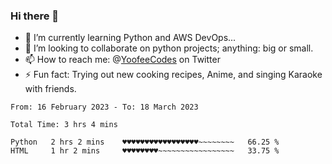 ### Hi there 👋

<!--
**Sara-Pak/Sara-Pak** is a ✨ _special_ ✨ repository because its `README.md` (this file) appears on your GitHub profile.

Here are some ideas to get you started:
- 🤔 I’m looking for help with ...
- 💬 Ask me about ...
- 😄 Pronouns: ...


- 🔭 I’m currently working on getting certified in Google's IT Automation with Python and doing #100daysofcode in Python. 
-->
- 🌱 I’m currently learning Python and AWS DevOps...
- 👯 I’m looking to collaborate on python projects; anything: big or small.
- 📫 How to reach me: @[YoofeeCodes](https://twitter.com/YoofeeCodes) on Twitter
- ⚡ Fun fact: Trying out new cooking recipes, Anime, and singing Karaoke with friends.


<!--START_SECTION:waka-->

```text
From: 16 February 2023 - To: 18 March 2023

Total Time: 3 hrs 4 mins

Python   2 hrs 2 mins    ♥♥♥♥♥♥♥♥♥♥♥♥♥♥♥♥♥~~~~~~~~   66.25 %
HTML     1 hr 2 mins     ♥♥♥♥♥♥♥♥~~~~~~~~~~~~~~~~~   33.75 %
```

<!--END_SECTION:waka-->
